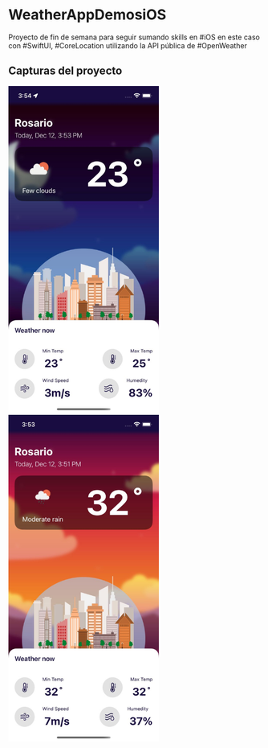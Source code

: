 # WeatherAppDemosiOS
Proyecto de fin de semana para seguir sumando skills en #iOS en este caso con #SwiftUI, #CoreLocation utilizando la API pública de #OpenWeather

## Capturas del proyecto



<p>
 <img src="https://github.com/mbove77/WeatherAppDemosiOS/blob/main/ScreensCaptures/1639336304090.jpg" width="300" />
&nbsp; &nbsp; &nbsp; &nbsp;
 <img src="https://github.com/mbove77/WeatherAppDemosiOS/blob/main/ScreensCaptures/1639336303977.jpg" width="300" />
</p>
